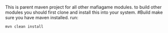 This is parent maven project for all other mafiagame modules. to build other modules you should first clone and install this into your system.
#Build
make sure you have maven installed. run:
<pre><code>mvn clean install</code></pre>
